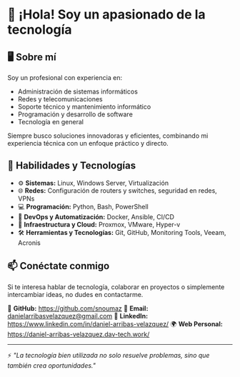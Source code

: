 # 👋 ¡Hola! Soy un apasionado de la tecnología

## 🖥️ Sobre mí
Soy un profesional con experiencia en:
- Administración de sistemas informáticos
- Redes y telecomunicaciones
- Soporte técnico y mantenimiento informático
- Programación y desarrollo de software
- Tecnología en general

Siempre busco soluciones innovadoras y eficientes, combinando mi experiencia técnica con un enfoque práctico y directo.

## 🚀 Habilidades y Tecnologías
- ⚙️ **Sistemas:** Linux, Windows Server, Virtualización
- 🌐 **Redes:** Configuración de routers y switches, seguridad en redes, VPNs
- 💻 **Programación:** Python, Bash, PowerShell
- 🔧 **DevOps y Automatización:** Docker, Ansible, CI/CD
- 📡 **Infraestructura y Cloud:** Proxmox, VMware, Hyper-v
- 🛠️ **Herramientas y Tecnologías:** Git, GitHub, Monitoring Tools, Veeam, Acronis

## 📫 Conéctate conmigo
Si te interesa hablar de tecnología, colaborar en proyectos o simplemente intercambiar ideas, no dudes en contactarme.

🔗 **GitHub:** https://github.com/snoumaz
📧 **Email:** danielarribasvelazquez@gmail.com
💼 **LinkedIn:** https://www.linkedin.com/in/daniel-arribas-velazquez/
🌍 **Web Personal:** https://daniel-arribas-velazquez.dav-tech.work/

---
⚡ _"La tecnología bien utilizada no solo resuelve problemas, sino que también crea oportunidades."_
